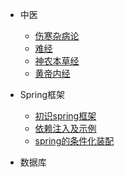 - 中医

  - [伤寒杂病论](desgin-pattern/Java面试必备：手写单例模式.md)
  - [难经](desgin-pattern/工厂模式超详解（代码示例）.md)
  - [神农本草经](desgin-pattern/设计模式之原型模式.md)
  - [黄帝内经](desgin-pattern/设计模式之代理模式.md)

- Spring框架

  - [初识spring框架](spring/【10分钟学Spring】：（一）初识Spring框架.md)
  - [依赖注入及示例](spring/【10分钟学Spring】：（二）一文搞懂spring依赖注入（DI）.md)
  - [spring的条件化装配](spring/【10分钟学Spring】：（三）你了解spring的高级装配吗_条件化装配bean.md)

- 数据库